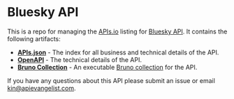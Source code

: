 # Bluesky API
This is a repo for managing the [APIs.io](https://apis.io) listing for [Bluesky API](https://docs.bsky.app/). It contains the following artifacts:

- [**APIs.json**](apis.yml) - The index for all business and technical details of the API.
- [**OpenAPI**](properties/bluesky-openapi.yml) - The technical details of the API.
- [**Bruno Collection**](Bluesky%20API/bruno.json) - An executable [Bruno collection](https://bit.ly/4fpe6FO) for the API.

If you have any questions about this API please submit an issue or email kin@apievangelist.com.